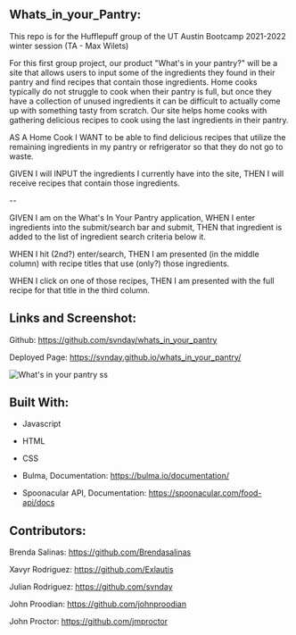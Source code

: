 ## Whats_in_your_Pantry:

This repo is for the Hufflepuff group of the UT Austin Bootcamp 2021-2022 winter session (TA - Max Wilets)  

For this first group project, our product "What's in your pantry?" will be a site that allows users to input some of the ingredients they found in their pantry and find recipes that contain those ingredients. Home cooks typically do not struggle to cook when their pantry is full, but once they have a collection of unused ingredients it can be difficult to actually come up with something tasty from scratch. Our site helps home cooks with gathering delicious recipes to cook using the last ingredients in their pantry.


AS A Home Cook I WANT to be able to find delicious recipes that utilize the remaining ingredients in my pantry or refrigerator so that they do not go to waste.

GIVEN I will INPUT the ingredients I currently have into the site, THEN I will receive recipes that contain those ingredients. 

--

GIVEN I am on the What's In Your Pantry application,
WHEN I enter ingredients into the submit/search bar and submit, 
THEN that ingredient is added to the list of ingredient search criteria below it.

WHEN I hit (2nd?) enter/search,
THEN I am presented (in the middle column) with recipe titles that use (only?) those ingredients.

WHEN I click on one of those recipes,
THEN I am presented with the full recipe for that title in the third column.

## Links and Screenshot:

Github: https://github.com/svnday/whats_in_your_pantry

Deployed Page: https://svnday.github.io/whats_in_your_pantry/

![What's in your pantry ss](https://user-images.githubusercontent.com/92322247/147301734-238ce7fa-c555-4719-a16b-c089149483ef.png)

## Built With:

- Javascript

- HTML

- CSS

- Bulma, Documentation: https://bulma.io/documentation/

- Spoonacular API, Documentation: https://spoonacular.com/food-api/docs

## Contributors:

Brenda Salinas: https://github.com/Brendasalinas

Xavyr Rodriguez: https://github.com/Exlautis

Julian Rodriguez: https://github.com/svnday

John Proodian: https://github.com/johnproodian

John Proctor: https://github.com/jmproctor
